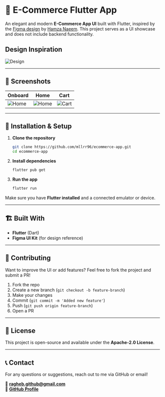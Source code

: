 # 🛒 E-Commerce Flutter App

An elegant and modern **E-Commerce App UI** built with Flutter, inspired by
the [Figma design](https://www.figma.com/design/D08zlpsIjNHo0rliv9bIRJ/Ecommerce-App-UI-Kit-(Freebie)-(Community)?node-id=152-4804&p=f&t=2V7zwSFgWsQUp7QC-0)
by [Hamza Naeem](https://www.figma.com/@hamzauix). This project serves as a UI showcase and does not include backend functionality.

## Design Inspiration

![Design](https://github.com/mllrr96/ecommerce-app/blob/main/assets/screenshots/design.jpeg)

---

## 📸 Screenshots

| Onboard                                                                                    | Home                                                                                    | Cart                                                                                    |
|--------------------------------------------------------------------------------------------|-----------------------------------------------------------------------------------------|-----------------------------------------------------------------------------------------|
| ![Home](https://github.com/mllrr96/ecommerce-app/blob/main/assets/screenshots/Onboard.png) | ![Home](https://github.com/mllrr96/ecommerce-app/blob/main/assets/screenshots/Home.png) | ![Cart](https://github.com/mllrr96/ecommerce-app/blob/main/assets/screenshots/Cart.png) |

---

## 🚀 Installation & Setup

1. **Clone the repository**
   ```sh
   git clone https://github.com/mllrr96/ecommerce-app.git
   cd ecommerce-app
   ```

2. **Install dependencies**
   ```sh
   flutter pub get
   ```

3. **Run the app**
   ```sh
   flutter run
   ```

Make sure you have **Flutter installed** and a connected emulator or device.

---

## 🏗 Built With

- **Flutter** (Dart)
- **Figma UI Kit** (for design reference)

---

## 📌 Contributing

Want to improve the UI or add features? Feel free to fork the project and submit a PR!

1. Fork the repo
2. Create a new branch (`git checkout -b feature-branch`)
3. Make your changes
4. Commit (`git commit -m 'Added new feature'`)
5. Push (`git push origin feature-branch`)
6. Open a PR

---

## 📝 License

This project is open-source and available under the **Apache-2.0 License**.

---

## 📞 Contact

For any questions or suggestions, reach out to me via GitHub or email!

📧 **ragheb.github@gmail.com**  
🔗 **[GitHub Profile](https://github.com/mllrr96)**

